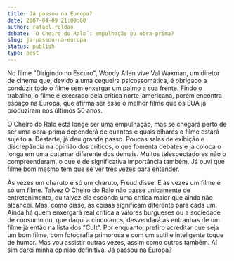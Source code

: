 ```yaml
---
title: Já passou na Europa?
date: 2007-04-09 21:00:00
author: rafael.roldao
debate: ´O Cheiro do Ralo´: empulhação ou obra-prima?
slug: ja-passou-na-europa
status: publish 
type: post
---
```


No filme "Dirigindo no Escuro", Woody Allen vive Val Waxman, um diretor de cinema que, devido a uma cegueira psicossomática, é obrigado a conduzir todo o filme sem enxergar um palmo a sua frente. Findo o trabalho, o filme é execrado pela crítica norte-americana, porém encontra espaço na Europa, que afirma ser esse o melhor filme que os EUA já produziram nos últimos 50 anos.  

  

O Cheiro do Ralo está longe ser uma empulhação, mas se chegará perto de ser uma obra-prima dependerá de quantos e quais olhares o filme estará sujeito a. Destarte, já deu grande passo. Poucas salas de exibição e discrepância na opinião dos críticos, o que fomenta debates e já coloca o longa em uma patamar diferente dos demais. Muitos telespectadores não o compreenderam, o que é de significativa importância também. Já ouvi que filme bom mesmo tem que se ver três vezes para entender.  

  

Às vezes um charuto é só um charuto, Freud disse. E às vezes um filme é só um filme. Talvez O Cheiro do Ralo não passe unicamente de entretenimento, ou talvez ele esconda uma crítica maior que ainda não alcancei. Mas, como disse, as coisas significam diferente para cada um. Ainda há quem enxergará real crítica a valores burgueses ou a sociedade de consumo ou, que daqui a cinco anos, desvendará as entranhas de um filme já então na lista dos "Cult". Por enquanto, prefiro acreditar que seja um bom filme, com fotografia primorosa e com um sutil e inteligente toque de humor. Mas vou assistir outras vezes, assim como outros também. Aí sim darei minha opinião definitiva. Já passou na Europa?
